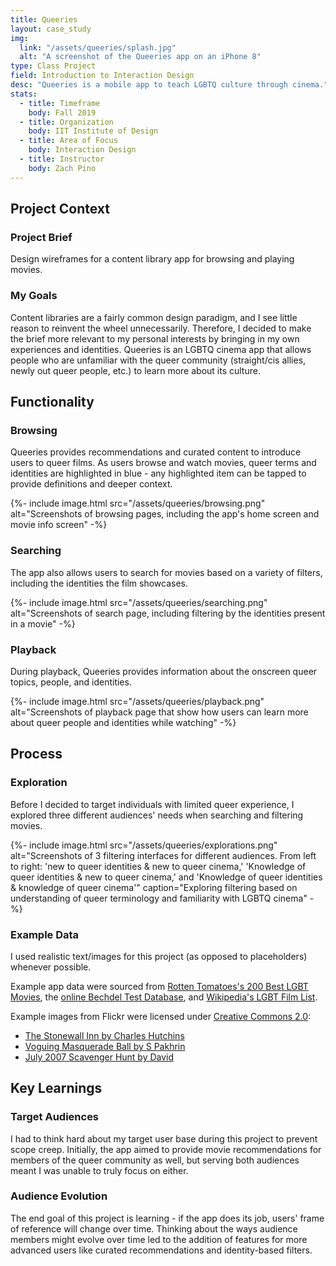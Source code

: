 ```yaml
---
title: Queeries
layout: case_study
img:
  link: "/assets/queeries/splash.jpg"
  alt: "A screenshot of the Queeries app on an iPhone 8"
type: Class Project
field: Introduction to Interaction Design
desc: "Queeries is a mobile app to teach LGBTQ culture through cinema."
stats:
  - title: Timeframe
    body: Fall 2019
  - title: Organization
    body: IIT Institute of Design
  - title: Area of Focus
    body: Interaction Design
  - title: Instructor
    body: Zach Pino
---
```

## Project Context
### Project Brief
Design wireframes for a content library app for browsing and playing movies.

### My Goals
Content libraries are a fairly common design paradigm, and I see little reason to reinvent the wheel unnecessarily. Therefore, I decided to make the brief more relevant to my personal interests by bringing in my own experiences and identities. Queeries is an LGBTQ cinema app that allows people who are unfamiliar with the queer community (straight/cis allies, newly out queer people, etc.) to learn more about its culture.

## Functionality
### Browsing
Queeries provides recommendations and curated content to introduce users to queer films. As users browse and watch movies, queer terms and identities are highlighted in blue - any highlighted item can be tapped to provide definitions and deeper context.

<div>
  {%- include image.html src="/assets/queeries/browsing.png" alt="Screenshots of browsing pages, including the app's home screen and movie info screen" -%}
</div>

### Searching
The app also allows users to search for movies based on a variety of filters, including the identities the film showcases.

<div>
  {%- include image.html src="/assets/queeries/searching.png" alt="Screenshots of search page, including filtering by the identities present in a movie" -%}
</div>

### Playback
During playback, Queeries provides information about the onscreen queer topics, people, and identities.

<div>
  {%- include image.html src="/assets/queeries/playback.png" alt="Screenshots of playback page that show how users can learn more about queer people and identities while watching" -%}
</div>

## Process
### Exploration
Before I decided to target individuals with limited queer experience, I explored three different audiences' needs when searching and filtering movies.

<div>
  {%- include image.html src="/assets/queeries/explorations.png" alt="Screenshots of 3 filtering interfaces for different audiences. From left to right: 'new to queer identities & new to queer cinema,' 'Knowledge of queer identities & new to queer cinema,' and 'Knowledge of queer identities & knowledge of queer cinema'" caption="Exploring filtering based on understanding of queer terminology and familiarity with LGBTQ cinema" -%}
</div>

### Example Data
I used realistic text/images for this project (as opposed to placeholders) whenever possible.

Example app data were sourced from [Rotten Tomatoes's 200 Best LGBT Movies](https://editorial.rottentomatoes.com/guide/best-lgbt-movies-of-all-time/), the [online Bechdel Test Database](https://bechdeltest.com/search/), and [Wikipedia's LGBT Film List](https://en.wikipedia.org/wiki/List_of_films_with_LGBT_characters).

Example images from Flickr were licensed under [Creative Commons 2.0](https://creativecommons.org/licenses/by/2.0/):
* [The Stonewall Inn by Charles Hutchins](https://www.flickr.com/photos/celesteh/3450194107)
* [Voguing Masquerade Ball by S Pakhrin](https://flickr.com/photos/72739078@N00/30172911450)
* [July 2007 Scavenger Hunt by David](https://www.flickr.com/photos/65193799@N00/34501327)

## Key Learnings
### Target Audiences
I had to think hard about my target user base during this project to prevent scope creep. Initially, the app aimed to provide movie recommendations for members of the queer community as well, but serving both audiences meant I was unable to truly focus on either.

### Audience Evolution
The end goal of this project is learning - if the app does its job, users' frame of reference will change over time. Thinking about the ways audience members might evolve over time led to the addition of features for more advanced users like curated recommendations and identity-based filters.

